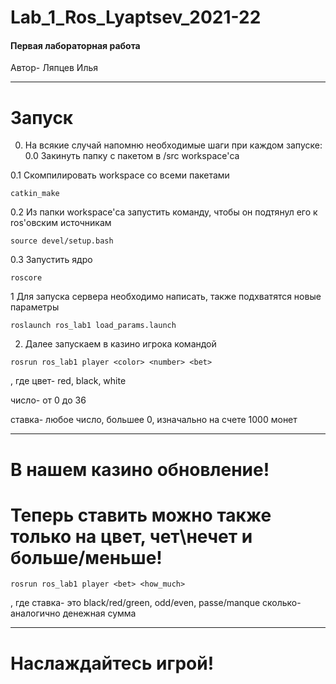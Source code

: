 # Lab_1_Ros_Lyaptsev_2021-22
#### Первая лабораторная работа
Автор- Ляпцев Илья

____

# Запуск
0. На всякие случай напомню необходимые шаги при каждом запуске:
0.0 Закинуть папку с пакетом в /src workspace'са

0.1 Скомпилировать workspace со всеми пакетами
```
catkin_make
```
0.2 Из папки workspace'са запустить команду, чтобы он подтянул его к ros'овским источникам
```
source devel/setup.bash
```
0.3 Запустить ядро
```
roscore
```
1 Для запуска сервера необходимо написать, также подхватятся новые параметры
```
roslaunch ros_lab1 load_params.launch
```
2. Далее запускаем в казино игрока командой
```
rosrun ros_lab1 player <color> <number> <bet>
```
, где цвет- red, black, white

число- от 0 до 36

ставка- любое число, большее 0, изначально на счете 1000 монет

____

# В нашем казино обновление!
# Теперь ставить можно также только на цвет, чет\нечет и больше/меньше!
```
rosrun ros_lab1 player <bet> <how_much>
```
, где ставка- это black/red/green, odd/even, passe/manque
сколько- аналогично денежная сумма

____

# Наслаждайтесь игрой!
